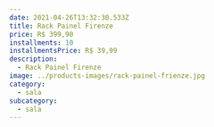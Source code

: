 ```yaml
---
date: 2021-04-26T13:32:30.533Z
title: Rack Painel Firenze
price: R$ 399,90
installments: 10
installmentsPrice: R$ 39,99
description:
  - Rack Painel Firenze
image: ../products-images/rack-painel-frienze.jpg
category:
  - sala
subcategory:
  - sala
---
```

